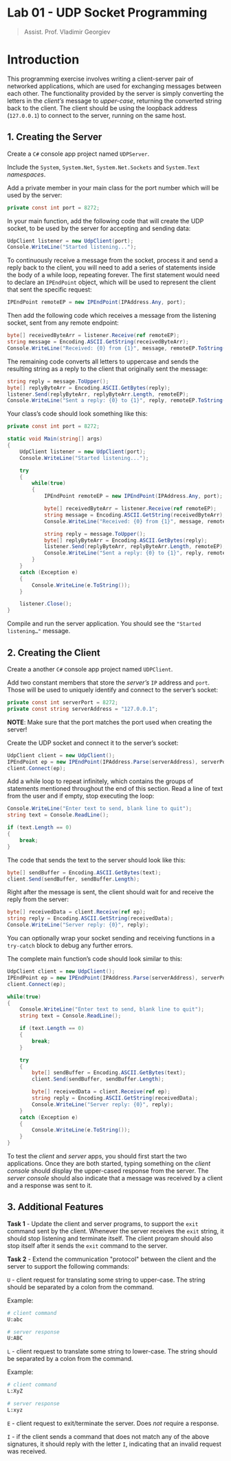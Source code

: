 # Lab 01 - UDP Socket Programming

> Assist. Prof. Vladimir Georgiev

# Introduction

This programming exercise involves writing a client-server pair of networked applications, which are used for exchanging messages between each other. The functionality provided by the server is simply converting the letters in the *client’s* message to *upper-case*, returning the converted string back to the client. The client should be using the loopback address (`127.0.0.1`) to connect to the server, running on the same host.

## 1. Creating the Server

Create a `C#` console app project named `UDPServer`.

Include the `System`, `System.Net`, `System.Net.Sockets` and `System.Text` *namespaces*.

Add a private member in your main class for the port number which will be used by the server:

``` C#
private const int port = 8272;
```

In your main function, add the following code that will create the UDP socket, to be used by the server for accepting and sending data:

``` C#
UdpClient listener = new UdpClient(port);
Console.WriteLine("Started listening...");
```

To continuously receive a message from the socket, process it and send a reply back to the client, you will need to add a series of statements inside the body of a while loop, repeating forever. The first statement would need to declare an `IPEndPoint` object, which will be used to represent the client that sent the specific request:

``` C#
IPEndPoint remoteEP = new IPEndPoint(IPAddress.Any, port);
```

Then add the following code which receives a message from the listening socket, sent from any remote endpoint:

``` C#
byte[] receivedByteArr = listener.Receive(ref remoteEP);
string message = Encoding.ASCII.GetString(receivedByteArr);
Console.WriteLine("Received: {0} from {1}", message, remoteEP.ToString());
```

The remaining code converts all letters to uppercase and sends the resulting string as a reply to the client that originally sent the message:

``` C#
string reply = message.ToUpper();
byte[] replyByteArr = Encoding.ASCII.GetBytes(reply);
listener.Send(replyByteArr, replyByteArr.Length, remoteEP);
Console.WriteLine("Sent a reply: {0} to {1}", reply, remoteEP.ToString());
```

Your class’s code should look something like this:

``` C#
private const int port = 8272;

static void Main(string[] args)
{
    UdpClient listener = new UdpClient(port);
    Console.WriteLine("Started listening...");

    try
    {
        while(true)
        {
            IPEndPoint remoteEP = new IPEndPoint(IPAddress.Any, port);

            byte[] receivedByteArr = listener.Receive(ref remoteEP);
            string message = Encoding.ASCII.GetString(receivedByteArr);
            Console.WriteLine("Received: {0} from {1}", message, remoteEP.ToString());

            string reply = message.ToUpper();
            byte[] replyByteArr = Encoding.ASCII.GetBytes(reply);
            listener.Send(replyByteArr, replyByteArr.Length, remoteEP);
            Console.WriteLine("Sent a reply: {0} to {1}", reply, remoteEP.ToString());
        }
    }
    catch (Exception e)
    {
        Console.WriteLine(e.ToString());
    }

    listener.Close();
}
```

Compile and run the server application. You should see the `"Started listening…"` message.

## 2. Creating the Client

Create a another `C#` console app project named `UDPClient`.

Add two constant members that store the *server’s* `IP` address and `port`. Those will be used to uniquely identify and connect to the server’s socket:

``` C#
private const int serverPort = 8272;
private const string serverAddress = "127.0.0.1";
```

**NOTE**: Make sure that the port matches the port used when creating the server!

Create the UDP socket and connect it to the server’s socket:

``` C#
UdpClient client = new UdpClient();
IPEndPoint ep = new IPEndPoint(IPAddress.Parse(serverAddress), serverPort);
client.Connect(ep);
```

Add a while loop to repeat infinitely, which contains the groups of statements mentioned throughout the end of this section. Read a line of text from the user and if empty, stop executing the loop:

``` C#
Console.WriteLine("Enter text to send, blank line to quit");
string text = Console.ReadLine();

if (text.Length == 0)
{
    break;
}
```

The code that sends the text to the server should look like this:

``` C#
byte[] sendBuffer = Encoding.ASCII.GetBytes(text);
client.Send(sendBuffer, sendBuffer.Length);
```

Right after the message is sent, the client should wait for and receive the reply from the server:

``` C#
byte[] receivedData = client.Receive(ref ep);
string reply = Encoding.ASCII.GetString(receivedData);
Console.WriteLine("Server reply: {0}", reply);
```

You can optionally wrap your socket sending and receiving functions in a `try-catch` block to debug any further errors.

The complete main function’s code should look similar to this:

``` C#
UdpClient client = new UdpClient();
IPEndPoint ep = new IPEndPoint(IPAddress.Parse(serverAddress), serverPort);
client.Connect(ep);

while(true)
{
    Console.WriteLine("Enter text to send, blank line to quit");
    string text = Console.ReadLine();

    if (text.Length == 0)
    {
        break;
    }

    try
    {
        byte[] sendBuffer = Encoding.ASCII.GetBytes(text);
        client.Send(sendBuffer, sendBuffer.Length);

        byte[] receivedData = client.Receive(ref ep);
        string reply = Encoding.ASCII.GetString(receivedData);
        Console.WriteLine("Server reply: {0}", reply);
    }
    catch (Exception e)
    {
        Console.WriteLine(e.ToString());
    }
}
```

To test the *client* and *server* apps, you should first start the two applications. Once they are both started, typing something on the *client console* should display the upper-cased response from the server. The *server console* should also indicate that a message was received by a client and a response was sent to it.

## 3. Additional Features

**Task 1** - Update the client and server programs, to support the `exit` command sent by the client. Whenever the server receives the `exit` string, it should stop listening and terminate itself. The client program should also stop itself after it sends the `exit` command to the server.

**Task 2** - Extend the communication "protocol" between the client and the server to support the following commands:

`U` - client request for translating some string to upper-case. The string should be separated by a colon from the command.

Example:

``` bash
# client command
U:abc

# server response
U:ABC
```

`L` - client request to translate some string to lower-case. The string should be separated by a colon from the command.

Example:

``` bash
# client command
L:XyZ

# server response
L:xyz
```

`E` - client request to exit/terminate the server. Does *not* require a response.

`I` - if the client sends a command that does not match any of the above signatures, it should reply with the letter `I`, indicating that an invalid request was received.
